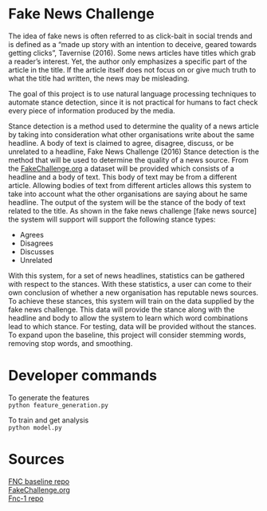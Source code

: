 # Fake News Challenge

The idea of fake news is often referred to as click-bait in social trends and is defined as a “made up story with an intention to deceive, geared towards getting clicks”, Tavernise (2016). Some news articles have titles which grab a reader’s interest. Yet, the author only emphasizes a specific part of the article in the title. If the article itself does not focus on or give much truth to what the title had written, the news may be misleading.

The goal of this project is to use natural language processing techniques to automate stance detection, since it is not practical for humans to fact check every piece of information produced by the media.

Stance detection is a method used to determine the quality of a news article by taking into consideration what other organisations write about the same headline. A body of text is claimed to agree, disagree, discuss, or be unrelated to a headline, Fake News Challenge (2016) Stance detection is the method that will be used to determine the quality of a news source. From the [FakeChallenge.org](http://fakenewschallenge.org) a dataset will be provided which consists of a headline and a body of text. This body of text may be from a different article. Allowing bodies of text from different articles allows this system to take into account what the other organisations are saying about he same headline. The output of the system will be the stance of the body of text related to the title. As shown in the fake news challenge [fake news source] the system will support will support the following stance types:
- Agrees
- Disagrees
- Discusses
- Unrelated

With this system, for a set of news headlines, statistics can be gathered with respect to the stances. With these statistics, a user can come to their own conclusion of whether a new organisation has reputable news sources. To achieve these stances, this system will train on the data supplied by the fake news challenge. This data will provide the stance along with the headline and body to allow the system to learn which word combinations lead to which stance. For testing, data will be provided without the stances. To expand upon the baseline, this project will consider stemming words, removing stop words, and smoothing.


# Developer commands
To generate the features <br />
`python feature_generation.py`

To train and get analysis <br />
`python model.py`

# Sources
[FNC baseline repo](https://github.com/FakeNewsChallenge/fnc-1-baseline) <br />
[FakeChallenge.org](http://fakenewschallenge.org) <br />
[Fnc-1 repo](https://github.com/FakeNewsChallenge/fnc-1)
